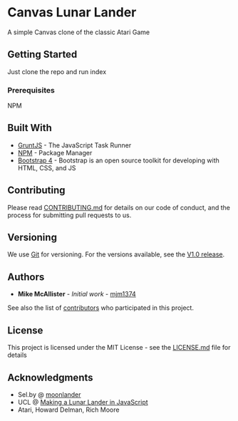 # Canvas Lunar Lander


A simple Canvas clone of the classic Atari Game

## Getting Started

Just clone the repo and run index

### Prerequisites

NPM


## Built With

* [GruntJS](https://gruntjs.com/) - The JavaScript Task Runner
* [NPM](https://www.npmjs.com/) - Package Manager
* [Bootstrap 4](https://getbootstrap.com/) - Bootstrap is an open source toolkit for developing with HTML, CSS, and JS

## Contributing

Please read [CONTRIBUTING.md](https://gist.github.com/PurpleBooth/b24679402957c63ec426) for details on our code of conduct, and the process for submitting pull requests to us.

## Versioning

We use [Git](https://git-scm.com/) for versioning. For the versions available, see the [V1.0 release](https://github.com/mjm1374/asteroids/releases).

## Authors

* **Mike McAllister** - *Initial work* - [mjm1374](https://github.com/mjm1374)

See also the list of [contributors](https://github.com/mjm1374/asteroids/graphs/contributors) who participated in this project.

## License

This project is licensed under the MIT License - see the [LICENSE.md](LICENSE.md) file for details

## Acknowledgments

* Sel.by @ [moonlander](http://moonlander.seb.ly/)
* UCL @ [Making a Lunar Lander in JavaScript](http://students.cs.ucl.ac.uk/schoolslab/projects/HT5/)
* Atari, Howard Delman, Rich Moore
